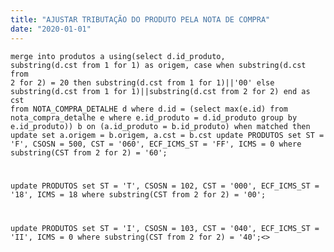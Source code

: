 ```yaml
---
title: "AJUSTAR TRIBUTAÇÃO DO PRODUTO PELA NOTA DE COMPRA"
date: "2020-01-01"
---
```


<code>merge into produtos a
using(select d.id_produto, substring(d.cst from 1 for 1) as origem,
case when substring(d.cst from 2 for 2) = 20 then 
substring(d.cst from 1 for 1)||'00' 
else 
substring(d.cst from 1 for 1)||substring(d.cst from 2 for 2) end as cst
from NOTA_COMPRA_DETALHE d
where d.id = (select max(e.id) from nota_compra_detalhe e
where e.id_produto = d.id_produto group by e.id_produto)) b
on (a.id_produto = b.id_produto)
when matched then update set
a.origem = b.origem, a.cst = b.cst
update PRODUTOS 
set ST = 'F', CSOSN = 500, CST = '060', ECF_ICMS_ST = 'FF', ICMS = 0
where substring(CST from 2 for 2) = '60';

update PRODUTOS 
set ST = 'T', CSOSN = 102, CST = '000', ECF_ICMS_ST = '18', ICMS = 18 
where substring(CST from 2 for 2) = '00'; 

update PRODUTOS 
set ST = 'I', CSOSN = 103, CST = '040', ECF_ICMS_ST = 'II', ICMS = 0
where substring(CST from 2 for 2) = '40';<>
</code>
